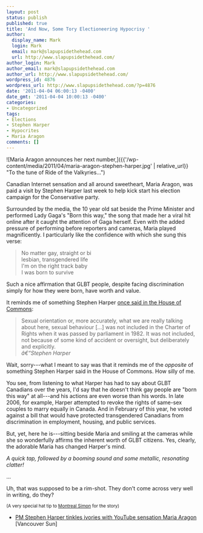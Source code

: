 ```yaml
---
layout: post
status: publish
published: true
title: 'And Now, Some Tory Electioneering Hypocrisy '
author:
  display_name: Mark
  login: Mark
  email: mark@slapupsidethehead.com
  url: http://www.slapupsidethehead.com/
author_login: Mark
author_email: mark@slapupsidethehead.com
author_url: http://www.slapupsidethehead.com/
wordpress_id: 4876
wordpress_url: http://www.slapupsidethehead.com/?p=4876
date: '2011-04-04 06:00:13 -0400'
date_gmt: '2011-04-04 10:00:13 -0400'
categories:
- Uncategorized
tags:
- Elections
- Stephen Harper
- Hypocrites
- Maria Aragon
comments: []
---
```

![Maria Aragon announces her next number,]({{'/wp-content/media/2011/04/maria-aragon-stephen-harper.jpg' | relative_url}} "To the tune of Ride of the Valkyries...")

Canadian Internet sensation and all around sweetheart, Maria Aragon, was paid a visit by Stephen Harper last week to help kick start his election campaign for the Conservative party.

Surrounded by the media, the 10 year old sat beside the Prime Minister and performed Lady Gaga's "Born this way," the song that made her a viral hit online after it caught the attention of Gaga herself. Even with the added pressure of performing before reporters and cameras, Maria played magnificently. I particularly like the confidence with which she sung this verse:

> No matter gay, straight or bi  
> lesbian, transgendered life  
> I'm on the right track baby  
> I was born to survive

Such a nice affirmation that GLBT people, despite facing discrimination simply for how they were born, have worth and value.

It reminds me of something Stephen Harper [once said in the House of Commons](http://www2.parl.gc.ca/HousePublications/Publication.aspx?DocId=1045278&Language=E&Mode=1&Parl=37&Ses=2#Int-653464 "Can't hide from Hansard"):

> Sexual orientation or, more accurately, what we are really talking about here, sexual behaviour [...] was not included in the Charter of Rights when it was passed by parliament in 1982. It was not included, not because of some kind of accident or oversight, but deliberately and explicitly.  
> <cite>â€“Stephen Harper</cite>

Wait, sorry---what I meant to say was that it reminds me of the _opposite_ of something Stephen Harper said in the House of Commons. How silly of me.

You see, from listening to what Harper has had to say about GLBT Canadians over the years, I'd say that he doesn't think gay people are "born this way" at all---and his actions are even worse than his words. In late 2006, for example, Harper attempted to revoke the rights of same-sex couples to marry equally in Canada. And in February of this year, he voted against a bill that would have protected transgendered Canadians from discrimination in employment, housing, and public services.

But, yet, here he is---sitting beside Maria and smiling at the cameras while she so wonderfully affirms the inherent worth of GLBT citizens. Yes, clearly, the adorable Maria has changed Harper's mind.

_A quick tap, followed by a booming sound and some metallic, resonating clatter!_

...

Uh, that was supposed to be a rim-shot. They don't come across very well in writing, do they?

<small>(A very special hat tip to <a href="http://montrealsimon.blogspot.com/2011/03/foul-hypocrisy-of-stephen-harper.html">Montreal Simon</a> for the story)</small>

- [PM Stephen Harper tinkles ivories with YouTube sensation Maria Aragon](http://www.vancouversun.com/business/Stephen+Harper+tinkles+ivories+with+YouTube+sensation+Maria+Aragon/4524163/story.html) [Vancouver Sun]
